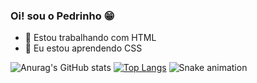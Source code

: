### Oi! sou o Pedrinho 😁

- 🔭 Estou trabalhando com HTML
- 🌱 Eu estou aprendendo CSS

![Anurag's GitHub stats](https://github-readme-stats.vercel.app/api?username=pedrinho-2006&show_icons=true&theme=gruvbox)
[![Top Langs](https://github-readme-stats.vercel.app/api/top-langs/?username=pedrinho-2006&compact_progress=true&theme=gruvbox)](https://github.com/anuraghazra/github-readme-stats)
![Snake animation](https://github.com/pedrinho-2006/pedrinho-2006/blob/output/github-contribution-grid-snake.svg)
